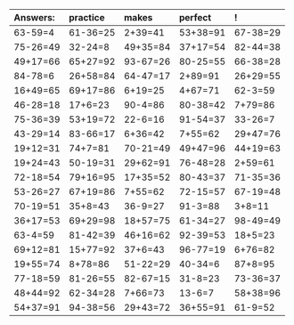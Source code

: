 | Answers: | practice | makes | perfect | ! |
| :--- | :--- | :--- | :--- | :--- |
| 63-59=4 | 61-36=25 | 2+39=41 | 53+38=91 | 67-38=29 | 
| 75-26=49 | 32-24=8 | 49+35=84 | 37+17=54 | 82-44=38 | 
| 49+17=66 | 65+27=92 | 93-67=26 | 80-25=55 | 66-38=28 | 
| 84-78=6 | 26+58=84 | 64-47=17 | 2+89=91 | 26+29=55 | 
| 16+49=65 | 69+17=86 | 6+19=25 | 4+67=71 | 62-3=59 | 
| 46-28=18 | 17+6=23 | 90-4=86 | 80-38=42 | 7+79=86 | 
| 75-36=39 | 53+19=72 | 22-6=16 | 91-54=37 | 33-26=7 | 
| 43-29=14 | 83-66=17 | 6+36=42 | 7+55=62 | 29+47=76 | 
| 19+12=31 | 74+7=81 | 70-21=49 | 49+47=96 | 44+19=63 | 
| 19+24=43 | 50-19=31 | 29+62=91 | 76-48=28 | 2+59=61 | 
| 72-18=54 | 79+16=95 | 17+35=52 | 80-43=37 | 71-35=36 | 
| 53-26=27 | 67+19=86 | 7+55=62 | 72-15=57 | 67-19=48 | 
| 70-19=51 | 35+8=43 | 36-9=27 | 91-3=88 | 3+8=11 | 
| 36+17=53 | 69+29=98 | 18+57=75 | 61-34=27 | 98-49=49 | 
| 63-4=59 | 81-42=39 | 46+16=62 | 92-39=53 | 18+5=23 | 
| 69+12=81 | 15+77=92 | 37+6=43 | 96-77=19 | 6+76=82 | 
| 19+55=74 | 8+78=86 | 51-22=29 | 40-34=6 | 87+8=95 | 
| 77-18=59 | 81-26=55 | 82-67=15 | 31-8=23 | 73-36=37 | 
| 48+44=92 | 62-34=28 | 7+66=73 | 13-6=7 | 58+38=96 | 
| 54+37=91 | 94-38=56 | 29+43=72 | 36+55=91 | 61-9=52 | 
